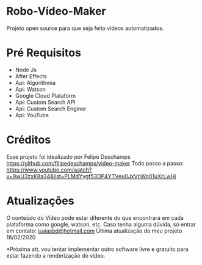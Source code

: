# Robo-Vídeo-Maker
Projeto open source para que seja feito vídeos automatizados.

# Pré Requisitos
* Node Js
* After Effects
* Api: Algorithmia
* Api: Watson
* Google Cloud Plataform
* Api: Custom Search API
* Api: Custom Search Enginer
* Api: YouTube

# Créditos
Esse projeto foi idealizado por Felipe Deschamps
https://github.com/filipedeschamps/video-maker
Todo passo a passo:
https://www.youtube.com/watch?v=9wU3zxK8a34&list=PLMdYygf53DP4YTVeu0JxVnWq01uXrLwHi

# Atualizações
O conteúdo do Vídeo pode estar diferente do que encontrará em cada plataforma como google, watson, etc.
Caso tenha alguma dúvida, só entrar em contato: isaiasbd@hotmail.com
Última atualização do meu projeto 18/02/2020

*Próxima att, vou tentar implementar outro software livre e gratuito para estar fazendo a renderização do vídeo.
